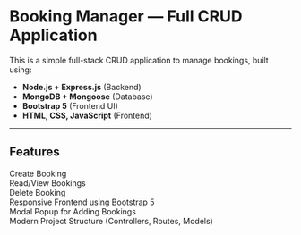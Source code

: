 # Booking Manager — Full CRUD Application

This is a simple full-stack CRUD application to manage bookings, built using:

- **Node.js + Express.js** (Backend)
- **MongoDB + Mongoose** (Database)
- **Bootstrap 5** (Frontend UI)
- **HTML, CSS, JavaScript** (Frontend)

---

## Features

 Create Booking  
 Read/View Bookings  
 Delete Booking  
 Responsive Frontend using Bootstrap 5  
 Modal Popup for Adding Bookings  
 Modern Project Structure (Controllers, Routes, Models)
